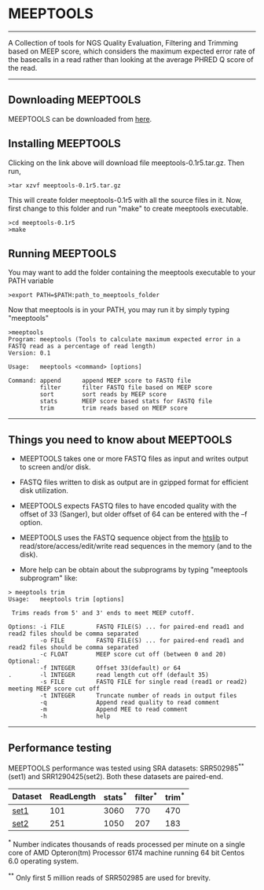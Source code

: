 # MEEPTOOLS
---
A Collection of tools for NGS Quality Evaluation, Filtering and Trimming based on MEEP score, which considers the maximum expected error rate of the basecalls in a read rather than looking at the average PHRED Q score of the read.

---

## Downloading MEEPTOOLS

MEEPTOOLS can be downloaded from [here](https://github.com/nisheth/meeptools/archive/v0.1r5.tar.gz).

## Installing MEEPTOOLS

Clicking on the link above will download file meeptools-0.1r5.tar.gz. Then run,

```
>tar xzvf meeptools-0.1r5.tar.gz
```

This will create folder meeptools-0.1r5 with all the source files in it.
Now, first change to this folder and run "make" to create meeptools executable.

```
>cd meeptools-0.1r5
>make
```

## Running MEEPTOOLS

You may want to add the folder containing the meeptools executable to your PATH variable

```
>export PATH=$PATH:path_to_meeptools_folder
```

Now that meeptools is in your PATH, you may run it by simply typing "meeptools"

```
>meeptools
Program: meeptools (Tools to calculate maximum expected error in a FASTQ read as a percentage of read length)
Version: 0.1

Usage:   meeptools <command> [options]

Command: append      append MEEP score to FASTQ file
         filter      filter FASTQ file based on MEEP score
         sort        sort reads by MEEP score
         stats       MEEP score based stats for FASTQ file
         trim        trim reads based on MEEP score

```

---
## Things you need to know about MEEPTOOLS

* MEEPTOOLS takes one or more FASTQ files as input and writes output to screen and/or disk.

* FASTQ files written to disk as output are in gzipped format for efficient disk utilization.

* MEEPTOOLS expects FASTQ files to have encoded quality with the offset of 33 (Sanger), but older offset of 64 can be entered with the –f option.

* MEEPTOOLS uses the FASTQ sequence object from the [htslib](http://www.htslib.org/) to read/store/access/edit/write read sequences in the memory (and to the disk).

* More help can be obtain about the subprograms by typing "meeptools subprogram" like:

```
> meeptools trim
Usage:   meeptools trim [options]

 Trims reads from 5' and 3' ends to meet MEEP cutoff.

Options: -i FILE         FASTQ FILE(S) ... for paired-end read1 and read2 files should be comma separated
         -o FILE         FASTQ FILE(S) ... for paired-end read1 and read2 files should be comma separated
         -c FLOAT        MEEP score cut off (between 0 and 20)
Optional:
         -f INTEGER      Offset 33(default) or 64
.        -l INTEGER      read length cut off (default 35)
         -s FILE         FASTQ FILE for single read (read1 or read2) meeting MEEP score cut off
         -t INTEGER      Truncate number of reads in output files
         -q              Append read quality to read comment
         -m              Append MEE to read comment
         -h              help
```
---

## Performance testing

MEEPTOOLS performance was tested using SRA datasets: SRR502985<sup>**</sup>(set1) and SRR1290425(set2). Both these datasets are paired-end.

| Dataset | ReadLength | stats<sup>*</sup> | filter<sup>*</sup> | trim<sup>*</sup> |
|---------|------------|-------------------|--------------------|------------------|
| [set1](http://trace.ncbi.nlm.nih.gov/Traces/sra/?run=SRR502985)    | 101        | 3060              | 770                | 470              |
| [set2](http://trace.ncbi.nlm.nih.gov/Traces/sra/?run=SRR1290425)    | 251        | 1050              | 207                | 183              |

<sup>*</sup> Number indicates thousands of reads processed per minute on a single core of AMD Opteron(tm) Processor 6174 machine running 64 bit Centos 6.0 operating system.

<sup>**</sup> Only first 5 million reads of SRR502985 are used for brevity.
